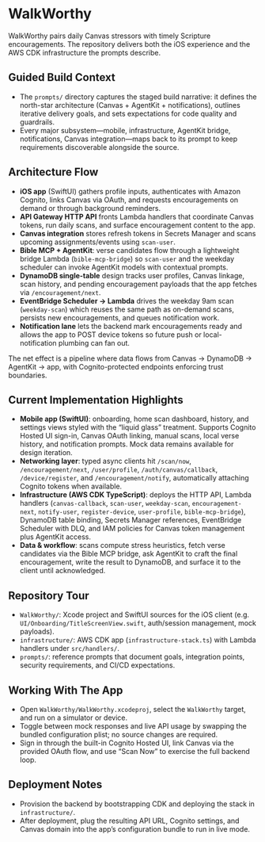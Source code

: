 # WalkWorthy

WalkWorthy pairs daily Canvas stressors with timely Scripture encouragements. The repository delivers both the iOS experience and the AWS CDK infrastructure the prompts describe.

## Guided Build Context
- The `prompts/` directory captures the staged build narrative: it defines the north-star architecture (Canvas + AgentKit + notifications), outlines iterative delivery goals, and sets expectations for code quality and guardrails.
- Every major subsystem—mobile, infrastructure, AgentKit bridge, notifications, Canvas integration—maps back to its prompt to keep requirements discoverable alongside the source.

## Architecture Flow
- **iOS app** (SwiftUI) gathers profile inputs, authenticates with Amazon Cognito, links Canvas via OAuth, and requests encouragements on demand or through background reminders.
- **API Gateway HTTP API** fronts Lambda handlers that coordinate Canvas tokens, run daily scans, and surface encouragement content to the app.
- **Canvas integration** stores refresh tokens in Secrets Manager and scans upcoming assignments/events using `scan-user`.
- **Bible MCP + AgentKit**: verse candidates flow through a lightweight bridge Lambda (`bible-mcp-bridge`) so `scan-user` and the weekday scheduler can invoke AgentKit models with contextual prompts.
- **DynamoDB single-table** design tracks user profiles, Canvas linkage, scan history, and pending encouragement payloads that the app fetches via `/encouragement/next`.
- **EventBridge Scheduler → Lambda** drives the weekday 9am scan (`weekday-scan`) which reuses the same path as on-demand scans, persists new encouragements, and queues notification work.
- **Notification lane** lets the backend mark encouragements ready and allows the app to POST device tokens so future push or local-notification plumbing can fan out.

The net effect is a pipeline where data flows from Canvas → DynamoDB → AgentKit → app, with Cognito-protected endpoints enforcing trust boundaries.

## Current Implementation Highlights
- **Mobile app (SwiftUI)**: onboarding, home scan dashboard, history, and settings views styled with the “liquid glass” treatment. Supports Cognito Hosted UI sign-in, Canvas OAuth linking, manual scans, local verse history, and notification prompts. Mock data remains available for design iteration.
- **Networking layer**: typed async clients hit `/scan/now`, `/encouragement/next`, `/user/profile`, `/auth/canvas/callback`, `/device/register`, and `/encouragement/notify`, automatically attaching Cognito tokens when available.
- **Infrastructure (AWS CDK TypeScript)**: deploys the HTTP API, Lambda handlers (`canvas-callback`, `scan-user`, `weekday-scan`, `encouragement-next`, `notify-user`, `register-device`, `user-profile`, `bible-mcp-bridge`), DynamoDB table binding, Secrets Manager references, EventBridge Scheduler with DLQ, and IAM policies for Canvas token management plus AgentKit access.
- **Data & workflow**: scans compute stress heuristics, fetch verse candidates via the Bible MCP bridge, ask AgentKit to craft the final encouragement, write the result to DynamoDB, and surface it to the client until acknowledged.

## Repository Tour
- `WalkWorthy/`: Xcode project and SwiftUI sources for the iOS client (e.g. `UI/Onboarding/TitleScreenView.swift`, auth/session management, mock payloads).
- `infrastructure/`: AWS CDK app (`infrastructure-stack.ts`) with Lambda handlers under `src/handlers/`.
- `prompts/`: reference prompts that document goals, integration points, security requirements, and CI/CD expectations.

## Working With The App
- Open `WalkWorthy/WalkWorthy.xcodeproj`, select the `WalkWorthy` target, and run on a simulator or device.
- Toggle between mock responses and live API usage by swapping the bundled configuration plist; no source changes are required.
- Sign in through the built-in Cognito Hosted UI, link Canvas via the provided OAuth flow, and use “Scan Now” to exercise the full backend loop.

## Deployment Notes
- Provision the backend by bootstrapping CDK and deploying the stack in `infrastructure/`.
- After deployment, plug the resulting API URL, Cognito settings, and Canvas domain into the app’s configuration bundle to run in live mode.
